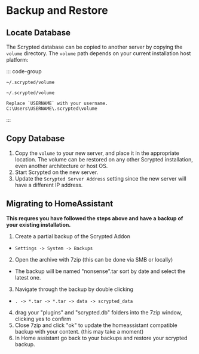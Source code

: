 # Backup and Restore

## Locate Database
The Scrypted database can be copied to another server by copying the `volume` directory. The `volume` path depends on your current installation host platform:

::: code-group

```[Linux]
~/.scrypted/volume
```

```[Mac]
~/.scrypted/volume
```

```[Windows]
Replace `USERNAME` with your username.
C:\Users\USERNAME\.scrypted\volume
```

:::

## Copy Database

1. Copy the `volume` to your new server, and place it in the appropriate location. The volume can be restored on any other Scrypted installation, even another architecture or host OS.
2. Start Scrypted on the new server.
3. Update the `Scrypted Server Address` setting since the new server will have a different IP address.

## Migrating to HomeAssistant
**This requres you have followed the steps above and have a backup of your existing installation.**

1. Create a partial backup of the Scrypted Addon
  * `Settings -> System -> Backups`
2. Open the archive with 7zip (this can be done via SMB or locally)
  * The backup will be named "nonsense".tar sort by date and select the latest one.
3. Navigate through the backup by double clicking
  * `. -> *.tar -> *.tar -> data -> scrypted_data`
4. drag your "plugins" and "scrypted.db" folders into the 7zip window, clicking yes to confirm 
5. Close 7zip and click "ok" to update the homeassistant compatible backup with your content. (this may take a moment)
5. In Home assistant go back to your backups and restore your scrypted backup.